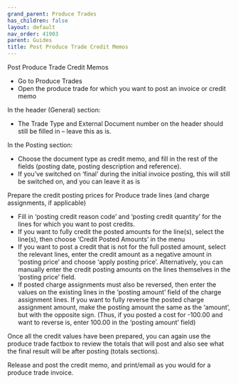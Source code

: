 ```yaml
---
grand_parent: Produce Trades
has_children: false
layout: default
nav_order: 41903
parent: Guides
title: Post Produce Trade Credit Memos
---
```


Post Produce Trade Credit Memos

* Go to Produce Trades
* Open the produce trade for which you want to post an invoice or credit memo




In the header (General) section:

* The Trade Type and External Document number on the header should still be filled in – leave this as is.

  


In the Posting section:

* Choose the document type as credit memo, and fill in the rest of the fields (posting date, posting description and reference).
* If you’ve switched on ‘final’ during the initial invoice posting, this will still be switched on, and you can leave it as is

  


Prepare the credit posting prices for Produce trade lines (and charge assignments, if applicable)




* Fill in ‘posting credit reason code’ and ‘posting credit quantity’ for the lines for which you want to post credits.
* If you want to fully credit the posted amounts for the line(s), select the line(s), then choose ‘Credit Posted Amounts’ in the menu
* If you want to post a credit that is not for the full posted amount, select the relevant lines, enter the credit amount as a negative amount in ‘posting price’ and choose ‘apply posting price’. Alternatively, you can manually enter the credit posting amounts on the lines themselves in the ‘posting price’ field.
* If posted charge assignments must also be reversed, then enter the values on the existing lines in the ‘posting amount’ field of the charge assignment lines. If you want to fully reverse the posted charge assignment amount, make the posting amount the same as the ‘amount’, but with the opposite sign. (Thus, if you posted a cost for -100.00 and want to reverse is, enter 100.00 in the ‘posting amount’ field)




Once all the credit values have been prepared, you can again use the produce trade factbox to review the totals that will post and also see what the final result will be after posting (totals sections).




Release and post the credit memo, and print/email as you would for a produce trade invoice.